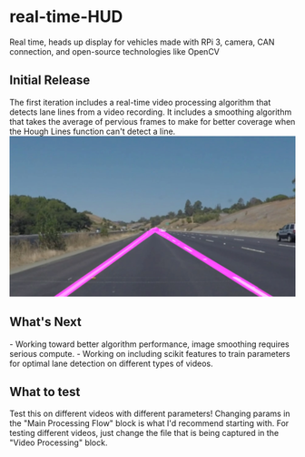 # real-time-HUD
Real time, heads up display for vehicles made with RPi 3, camera, CAN connection, and open-source technologies like OpenCV

<h2>Initial Release</h2>
The first iteration includes a real-time video processing algorithm that detects lane lines from a video recording. It includes a smoothing algorithm that takes the average of pervious frames to make for better coverage when the Hough Lines function can't detect a line.

<img src="screenshot.jpg">

<h2>What's Next</h2>
- Working toward better algorithm performance, image smoothing requires serious compute.
- Working on including scikit features to train parameters for optimal lane detection on different types of videos.

<h2>What to test</h2>
Test this on different videos with different parameters! Changing params in the "Main Processing Flow" block is what I'd recommend starting with. For testing different videos, just change the file that is being captured in the "Video Processing" block.
